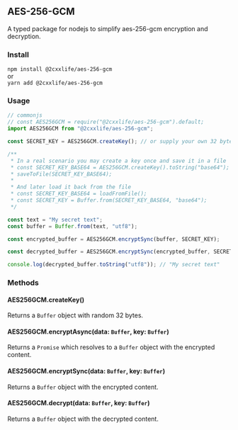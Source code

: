 ## AES-256-GCM

A typed package for nodejs to simplify aes-256-gcm encryption and decryption.

### Install

`npm install @2cxxlife/aes-256-gcm`  
or  
`yarn add @2cxxlife/aes-256-gcm`

### Usage

```ts
// commonjs
// const AES256GCM = require("@2cxxlife/aes-256-gcm").default;
import AES256GCM from "@2cxxlife/aes-256-gcm";

const SECRET_KEY = AES256GCM.createKey(); // or supply your own 32 byte key buffer

/**
 * In a real scenario you may create a key once and save it in a file
 * const SECRET_KEY_BASE64 = AES256GCM.createKey().toString("base64");
 * saveToFile(SECRET_KEY_BASE64);
 *
 * And later load it back from the file
 * const SECRET_KEY_BASE64 = loadFromFile();
 * const SECRET_KEY = Buffer.from(SECRET_KEY_BASE64, "base64");
 */

const text = "My secret text";
const buffer = Buffer.from(text, "utf8");

const encrypted_buffer = AES256GCM.encryptSync(buffer, SECRET_KEY);

const decrypted_buffer = AES256GCM.encryptSync(encrypted_buffer, SECRET_KEY);

console.log(decrypted_buffer.toString("utf8")); // "My secret text"
```

### Methods

#### AES256GCM.createKey()

Returns a `Buffer` object with random 32 bytes.

#### AES256GCM.encryptAsync(data: `Buffer`, key: `Buffer`)

Returns a `Promise` which resolves to a `Buffer` object with the encrypted content.

#### AES256GCM.encryptSync(data: `Buffer`, key: `Buffer`)

Returns a `Buffer` object with the encrypted content.

#### AES256GCM.decrypt(data: `Buffer`, key: `Buffer`)

Returns a `Buffer` object with the decrypted content.
